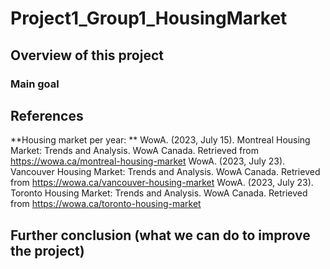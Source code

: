 # Project1_Group1_HousingMarket

## Overview of this project 
### Main goal 


## References 

**Housing market per year: **
WowA. (2023, July 15). Montreal Housing Market: Trends and Analysis. WowA Canada. Retrieved from https://wowa.ca/montreal-housing-market
WowA. (2023, July 23). Vancouver Housing Market: Trends and Analysis. WowA Canada. Retrieved from https://wowa.ca/vancouver-housing-market
WowA. (2023, July 23). Toronto Housing Market: Trends and Analysis. WowA Canada. Retrieved from https://wowa.ca/toronto-housing-market

## Further conclusion (what we can do to improve the project) 
